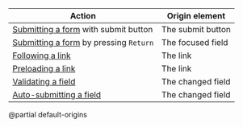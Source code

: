 | Action                                                    | Origin element    |
|-----------------------------------------------------------|-------------------|
| [Submitting a form](/up-submit) with submit button   | The submit button |
| [Submitting a form](/up-submit) by pressing `Return` | The focused field |
| [Following a link](/a-up-follow)                          | The link          |
| [Preloading a link](/preloading)                        | The link          |
| [Validating a field](/up-validate)                        | The changed field |
| [Auto-submitting a field](/up-autosubmit)                 | The changed field |

@partial default-origins
